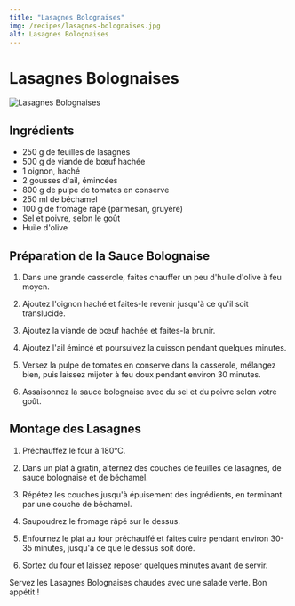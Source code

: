 ```yaml
---
title: "Lasagnes Bolognaises"
img: /recipes/lasagnes-bolognaises.jpg
alt: Lasagnes Bolognaises
---
```


# Lasagnes Bolognaises

![Lasagnes Bolognaises](/recipes/lasagnes-aux-bolognaises.jpeg)

## Ingrédients

- 250 g de feuilles de lasagnes
- 500 g de viande de bœuf hachée
- 1 oignon, haché
- 2 gousses d'ail, émincées
- 800 g de pulpe de tomates en conserve
- 250 ml de béchamel
- 100 g de fromage râpé (parmesan, gruyère)
- Sel et poivre, selon le goût
- Huile d'olive

## Préparation de la Sauce Bolognaise

1. Dans une grande casserole, faites chauffer un peu d'huile d'olive à feu moyen.

2. Ajoutez l'oignon haché et faites-le revenir jusqu'à ce qu'il soit translucide.

3. Ajoutez la viande de bœuf hachée et faites-la brunir.

4. Ajoutez l'ail émincé et poursuivez la cuisson pendant quelques minutes.

5. Versez la pulpe de tomates en conserve dans la casserole, mélangez bien, puis laissez mijoter à feu doux pendant environ 30 minutes.

6. Assaisonnez la sauce bolognaise avec du sel et du poivre selon votre goût.

## Montage des Lasagnes

1. Préchauffez le four à 180°C.

2. Dans un plat à gratin, alternez des couches de feuilles de lasagnes, de sauce bolognaise et de béchamel.

3. Répétez les couches jusqu'à épuisement des ingrédients, en terminant par une couche de béchamel.

4. Saupoudrez le fromage râpé sur le dessus.

5. Enfournez le plat au four préchauffé et faites cuire pendant environ 30-35 minutes, jusqu'à ce que le dessus soit doré.

6. Sortez du four et laissez reposer quelques minutes avant de servir.

Servez les Lasagnes Bolognaises chaudes avec une salade verte. Bon appétit !
